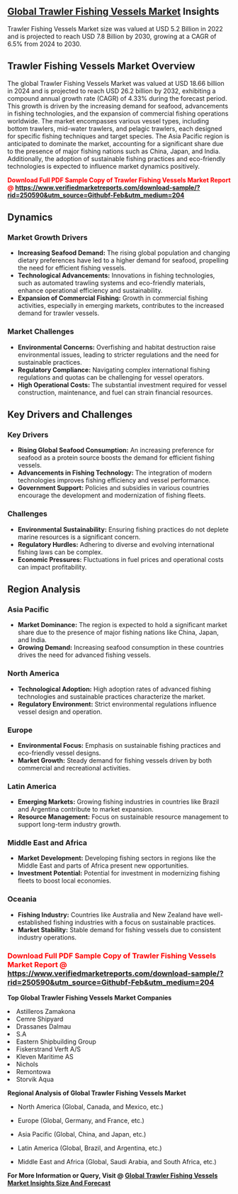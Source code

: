 <h2><a href="https://www.verifiedmarketreports.com/download-sample/?rid=250590&amp;utm_source=Githubf&amp;utm_medium=204" target="_blank">Global Trawler Fishing Vessels Market</a> Insights</h2><p>Trawler Fishing Vessels Market size was valued at USD 5.2 Billion in 2022 and is projected to reach USD 7.8 Billion by 2030, growing at a CAGR of 6.5% from 2024 to 2030.</p><p> <h2>Trawler Fishing Vessels Market Overview</h2> <p>The global Trawler Fishing Vessels Market was valued at USD 18.66 billion in 2024 and is projected to reach USD 26.2 billion by 2032, exhibiting a compound annual growth rate (CAGR) of 4.33% during the forecast period. This growth is driven by the increasing demand for seafood, advancements in fishing technologies, and the expansion of commercial fishing operations worldwide. The market encompasses various vessel types, including bottom trawlers, mid-water trawlers, and pelagic trawlers, each designed for specific fishing techniques and target species. The Asia Pacific region is anticipated to dominate the market, accounting for a significant share due to the presence of major fishing nations such as China, Japan, and India. Additionally, the adoption of sustainable fishing practices and eco-friendly technologies is expected to influence market dynamics positively. </p> <p><strong><p><span class=""><span style="color: #ff0000;"><strong>Download Full PDF Sample Copy of Trawler Fishing Vessels Market Report</strong> @ </span><a href="https://www.verifiedmarketreports.com/download-sample/?rid=250590&amp;utm_source=Githubf-Feb&amp;utm_medium=204" target="_blank">https://www.verifiedmarketreports.com/download-sample/?rid=250590&amp;utm_source=Githubf-Feb&amp;utm_medium=204</a></span></p></strong></p> <h2>Dynamics</h2> <h3>Market Growth Drivers</h3> <ul> <li><strong>Increasing Seafood Demand:</strong> The rising global population and changing dietary preferences have led to a higher demand for seafood, propelling the need for efficient fishing vessels.</li> <li><strong>Technological Advancements:</strong> Innovations in fishing technologies, such as automated trawling systems and eco-friendly materials, enhance operational efficiency and sustainability.</li> <li><strong>Expansion of Commercial Fishing:</strong> Growth in commercial fishing activities, especially in emerging markets, contributes to the increased demand for trawler vessels.</li> </ul> <h3>Market Challenges</h3> <ul> <li><strong>Environmental Concerns:</strong> Overfishing and habitat destruction raise environmental issues, leading to stricter regulations and the need for sustainable practices.</li> <li><strong>Regulatory Compliance:</strong> Navigating complex international fishing regulations and quotas can be challenging for vessel operators.</li> <li><strong>High Operational Costs:</strong> The substantial investment required for vessel construction, maintenance, and fuel can strain financial resources.</li> </ul> <h2>Key Drivers and Challenges</h2> <h3>Key Drivers</h3> <ul> <li><strong>Rising Global Seafood Consumption:</strong> An increasing preference for seafood as a protein source boosts the demand for efficient fishing vessels.</li> <li><strong>Advancements in Fishing Technology:</strong> The integration of modern technologies improves fishing efficiency and vessel performance.</li> <li><strong>Government Support:</strong> Policies and subsidies in various countries encourage the development and modernization of fishing fleets.</li> </ul> <h3>Challenges</h3> <ul> <li><strong>Environmental Sustainability:</strong> Ensuring fishing practices do not deplete marine resources is a significant concern.</li> <li><strong>Regulatory Hurdles:</strong> Adhering to diverse and evolving international fishing laws can be complex.</li> <li><strong>Economic Pressures:</strong> Fluctuations in fuel prices and operational costs can impact profitability.</li> </ul> <h2>Region Analysis</h2> <h3>Asia Pacific</h3> <ul> <li><strong>Market Dominance:</strong> The region is expected to hold a significant market share due to the presence of major fishing nations like China, Japan, and India.</li> <li><strong>Growing Demand:</strong> Increasing seafood consumption in these countries drives the need for advanced fishing vessels.</li> </ul> <h3>North America</h3> <ul> <li><strong>Technological Adoption:</strong> High adoption rates of advanced fishing technologies and sustainable practices characterize the market.</li> <li><strong>Regulatory Environment:</strong> Strict environmental regulations influence vessel design and operation.</li> </ul> <h3>Europe</h3> <ul> <li><strong>Environmental Focus:</strong> Emphasis on sustainable fishing practices and eco-friendly vessel designs.</li> <li><strong>Market Growth:</strong> Steady demand for fishing vessels driven by both commercial and recreational activities.</li> </ul> <h3>Latin America</h3> <ul> <li><strong>Emerging Markets:</strong> Growing fishing industries in countries like Brazil and Argentina contribute to market expansion.</li> <li><strong>Resource Management:</strong> Focus on sustainable resource management to support long-term industry growth.</li> </ul> <h3>Middle East and Africa</h3> <ul> <li><strong>Market Development:</strong> Developing fishing sectors in regions like the Middle East and parts of Africa present new opportunities.</li> <li><strong>Investment Potential:</strong> Potential for investment in modernizing fishing fleets to boost local economies.</li> </ul> <h3>Oceania</h3> <ul> <li><strong>Fishing Industry:</strong> Countries like Australia and New Zealand have well-established fishing industries with a focus on sustainable practices.</li> <li><strong>Market Stability:</strong> Stable demand for fishing vessels due to consistent industry operations.</li> </ul> <h3><p><span class=""><span style="color: #ff0000;"><strong>Download Full PDF Sample Copy of Trawler Fishing Vessels Market Report</strong> @ </span><a href="https://www.verifiedmarketreports.com/download-sample/?rid=250590&amp;utm_source=Githubf-Feb&amp;utm_medium=204" target="_blank">https://www.verifiedmarketreports.com/download-sample/?rid=250590&amp;utm_source=Githubf-Feb&amp;utm_medium=204</a></span></p></h3> </p><p><strong>Top Global Trawler Fishing Vessels Market Companies</strong></p><div data-test-id=""><p><li>Astilleros Zamakona</li><li> Cemre Shipyard</li><li> Drassanes Dalmau</li><li> S.A</li><li> Eastern Shipbuilding Group</li><li> Fiskerstrand Verft A/S</li><li> Kleven Maritime AS</li><li> Nichols</li><li> Remontowa</li><li> Storvik Aqua</li></p><div><strong>Regional Analysis of&nbsp;Global Trawler Fishing Vessels Market</strong></div><ul><li dir="ltr"><p dir="ltr">North America&nbsp;(Global, Canada, and Mexico, etc.)</p></li><li dir="ltr"><p dir="ltr">Europe (Global, Germany, and France, etc.)</p></li><li dir="ltr"><p dir="ltr">Asia Pacific&nbsp;(Global, China, and Japan, etc.)</p></li><li dir="ltr"><p dir="ltr">Latin America&nbsp;(Global, Brazil, and Argentina, etc.)</p></li><li dir="ltr">Middle East and Africa&nbsp;(Global, Saudi Arabia, and South Africa, etc.)</li></ul><p><strong>For More Information or Query, Visit @&nbsp;</strong><strong><a href="https://www.verifiedmarketreports.com/product/trawler-fishing-vessels-market/?utm_source=Githubf&amp;utm_medium=204" target="_blank">Global Trawler Fishing Vessels Market Insights Size And Forecast</a></strong></p></div>
